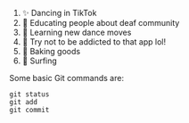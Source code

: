 1. ✨ Dancing in TikTok
2. 📖 Educating people about deaf community
3. 🧠 Learning new dance moves
4. 💫 Try not to be addicted to that app lol!
5. 🧁 Baking goods
6. 🌊 Surfing

Some basic Git commands are:
```
git status
git add
git commit
```

